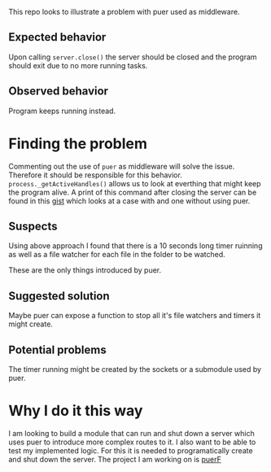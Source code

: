 This repo looks to illustrate a problem with puer used as middleware.

## Expected behavior

Upon calling `server.close()` the server should be closed and the program should exit due to no more running tasks.

## Observed behavior

Program keeps running instead.

# Finding the problem

Commenting out the use of `puer` as middleware will solve the issue. Therefore it should be responsible for this behavior. `process._getActiveHandles()` allows us to look at everthing that might keep the program alive. A print of this command after closing the server can be found in this [gist](https://gist.github.com/HoverBaum/a09316e554fd66add90d7f2ce86d8af0) which looks at a case with and one without using puer.

## Suspects

Using above approach I found that there is a 10 seconds long timer ruinning as well as a file watcher for each file in the folder to be watched.

These are the only things introduced by puer.

## Suggested solution

Maybe puer can expose a function to stop all it's file watchers and timers it might create.

## Potential problems

The timer running might be created by the sockets or a submodule used by puer.

# Why I do it this way

I am looking to build a module that can run and shut down a server which uses puer to introduce more complex routes to it. I also want to be able to test my implemented logic. For this it is needed to programatically create and shut down the server. The project I am working on is [puerF](https://github.com/HoverBaum/puerF)
